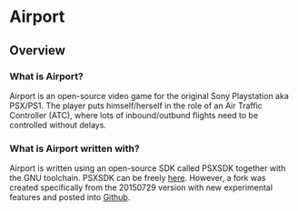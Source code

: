 # Airport

## Overview

### What is Airport?

Airport is an open-source video game for the original Sony Playstation aka PSX/PS1. The player puts himself/herself in the role of an Air Traffic Controller (ATC), where lots of inbound/outbund flights need to be controlled without delays.

### What is Airport written with?

Airport is written using an open-source SDK called PSXSDK together with the GNU toolchain. PSXSDK can be freely [here](http://unhaut.x10host.com/psxsdk/ "PSXSDK official link"). However, a fork was created specifically from the 20150729 version with new experimental features and posted into [Github](https://github.com/XaviDCR92/psxsdk-20150729 "PSXSDK-20150729 fork").

